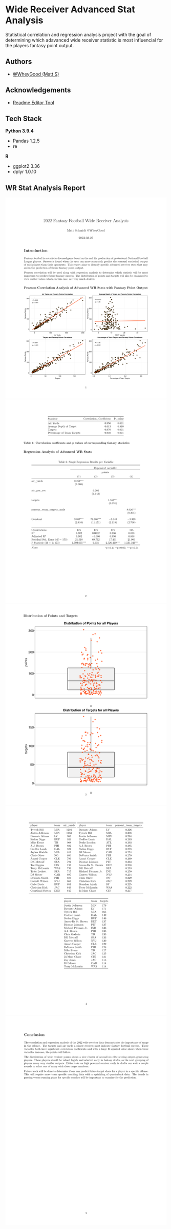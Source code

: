 
# Wide Receiver Advanced Stat Analysis

Statistical correlation and regression analysis project with the goal of determining which
adavanced wide receiver statistic is most influencial for the players fantasy point
output.  




## Authors

- [@WheyGood (Matt S)](https://www.github.com/WheyGood)


## Acknowledgements

 - [Readme Editor Tool](https://readme.so/)

## Tech Stack

**Python 3.9.4**

- Pandas 1.2.5 
- re

**R** 
- ggplot2 3.36
- dplyr 1.0.10

## WR Stat Analysis Report
![](images/wr_project_p1.png)
![](images/wr_project_p2.png)
![](images/wr_project_p3.png)
![](images/wr_project_p4.png)
![](images/wr_project_p5.png)

